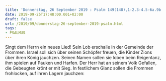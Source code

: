 ```yaml
---
title: 'Donnerstag, 26 September 2019 : Psalm 149(148),1-2.3-4.5-6a.9b.'
date: 2019-09-25T17:48:00.001+02:00
draft: false
url: /2019/09/donnerstag-26-september-2019-psalm.html
tags: 
- PSALMUS
---
```


Singt dem Herrn ein neues Lied! Sein Lob erschalle in der Gemeinde der Frommen. Israel soll sich über seinen Schöpfer freuen, die Kinder Zions über ihren König jauchzen. Seinen Namen sollen sie loben beim Reigentanz, ihm spielen auf Pauken und Harfen. Der Herr hat an seinem Volk Gefallen, die Gebeugten krönt er mit Sieg. In festlichem Glanz sollen die Frommen frohlocken, auf ihren Lagern jauchzen: